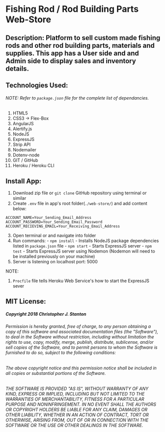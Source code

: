 
# Fishing Rod / Rod Building Parts Web-Store


## Description: Platform to sell custom made fishing rods and other rod building parts, materials and supplies. This app has a User side and and Admin side to display sales and inventory details.


## Technologies Used:
###### NOTE: Refer to ``package.json`` file for the complete list of dependancies.
  1. HTML5
  2. CSS3 -> Flex-Box
  3. AngularJS
  4. Alertify.js
  5. NodeJS
  6. ExpressJS
  7. Strip API
  7. Nodemailer
  9. Dotenv-node  
  10. GIT / GitHub
  11. Heroku / Heroku CLI


## Install App:
  1. Download zip file or ``git clone`` GitHub repository using terminal or similar
  2. Create ``.env`` file in app's root folder(``./web-store/``) and add content below:

  ```
  ACCOUNT_NAME=Your_Sending_Email_Address
  ACCOUNT_PASSWORD=Your_Sending_Email_Password
  ACCOUNT_RECIEVING_EMAIL=Your_Receiving_Email_Address
  ```
  3. Open terminal or and navigate into folder
  4. Run commands:
    - ``npm install`` - Installs NodeJS package dependencies listed in ``package.json`` file
    - ``npm start`` - Starts ExpressJS server
    - ``npm test`` - Starts ExpressJS server using Nodemon (Nodemon will need to be installed previously on your machine)
  5. Server is listening on localhost port: 5000

NOTE:
  1. ``Procfile`` file tells Heroku Web Service's how to start the ExpressJS sever


## MIT License:
##### Copyright 2018 Christopher J. Stanton

###### Permission is hereby granted, free of charge, to any person obtaining a copy of this software and associated documentation files (the "Software"), to deal in the Software without restriction, including without limitation the rights to use, copy, modify, merge, publish, distribute, sublicense, and/or sell copies of the Software, and to permit persons to whom the Software is furnished to do so, subject to the following conditions:

###### The above copyright notice and this permission notice shall be included in all copies or substantial portions of the Software.

###### THE SOFTWARE IS PROVIDED "AS IS", WITHOUT WARRANTY OF ANY KIND, EXPRESS OR IMPLIED, INCLUDING BUT NOT LIMITED TO THE WARRANTIES OF MERCHANTABILITY, FITNESS FOR A PARTICULAR PURPOSE AND NONINFRINGEMENT. IN NO EVENT SHALL THE AUTHORS OR COPYRIGHT HOLDERS BE LIABLE FOR ANY CLAIM, DAMAGES OR OTHER LIABILITY, WHETHER IN AN ACTION OF CONTRACT, TORT OR OTHERWISE, ARISING FROM, OUT OF OR IN CONNECTION WITH THE SOFTWARE OR THE USE OR OTHER DEALINGS IN THE SOFTWARE.
